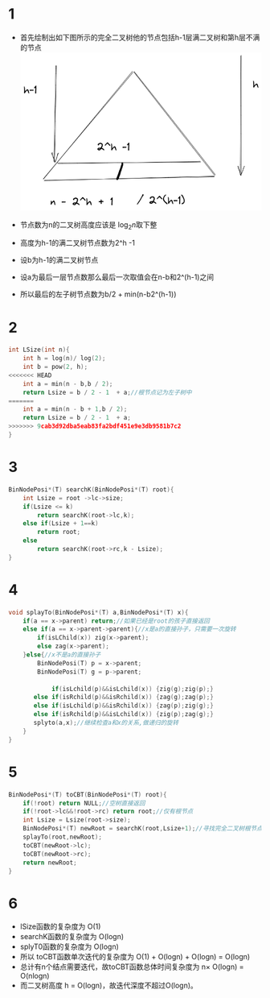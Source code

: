 # 1
+ 首先绘制出如下图所示的完全二叉树他的节点包括h-1层满二叉树和第h层不满的节点
![2020_1](../images/2020_1.png)


+ 节点数为n的二叉树高度应该是 $\log_2 n$取下整
+ 高度为h-1的满二叉树节点数为2^h -1
+ 设b为h-1的满二叉树节点
+ 设a为最后一层节点数那么最后一次取值会在n-b和2^(h-1)之间
+ 所以最后的左子树节点数为b/2 + min(n-b2^(h-1))

# 2
```c++
int LSize(int n){
    int h = log(n)/ log(2);
    int b = pow(2, h);
<<<<<<< HEAD
    int a = min(n - b,b / 2);
    return Lsize = b / 2 - 1  + a;//根节点记为左子树中
=======
    int a = min(n - b + 1,b / 2);
    return Lsize = b / 2 - 1  + a;
>>>>>>> 9cab3d92dba5eab83fa2bdf451e9e3db9581b7c2
}
```

# 3
```c++
BinNodePosi*(T) searchK(BinNodePosi*(T) root){
    int Lsize = root ->lc->size;
    if(Lsize <= k)
        return searchK(root->lc,k);
    else if(Lsize + 1==k)
        return root;
    else
        return searchK(root->rc,k - Lsize);
} 
```
# 4
```c++
void splayTo(BinNodePosi*(T) a,BinNodePosi*(T) x){
    if(a == x->parent) return;//如果已经是root的孩子直接返回
    else if(a == x->parent->parent){//x是a的直接孙子，只需要一次旋转
        if(isLChild(x)) zig(x->parent);
        else zag(x->parent);
    }else{//x不是a的直接孙子
    	BinNodePosi(T) p = x->parent;
    	BinNodePosi(T) g = p->parent;
       
            if(isLchild(p)&&isLchild(x)) {zig(g);zig(p);}
       else if(isRchild(p)&&isRchild(x)) {zag(g);zag(p);}
       else if(isLchild(p)&&isRchild(x)) {zag(p);zig(g);}
       else if(isRchild(p)&&isLchild(x)) {zig(p);zag(g);} 
       splyto(a,x);//继续检查a和x的关系,做递归的旋转
    }
}
```
# 5
```c++
BinNodePosi*(T) toCBT(BinNodePosi*(T) root){
    if(!root) return NULL;//空树直接返回
    if(!root->lc&&!root->rc) return root;//仅有根节点
    int Lsize = Lsize(root->size);
    BinNodePosi*(T) newRoot = searchK(root,Lsize+1);//寻找完全二叉树根节点
    splayTo(root,newRoot);
    toCBT(newRoot->lc);
    toCBT(newRoot->rc);
    return newRoot;
}
```
#  6
+ lSize函数的复杂度为 O(1)
+ searchK函数的复杂度为 O(logn)
+ splyT0函数的复杂度为 O(logn)
+ 所以 toCBT函数单次迭代的复杂度为   O(1) + O(logn) + O(logn) = O(logn)
+ 总计有n个结点需要迭代，故toCBT函数总体时间复杂度为 n× O(logn) =  O(nlogn)
+ 而二叉树高度 h =  O(logn)，故迭代深度不超过O(logn)。
